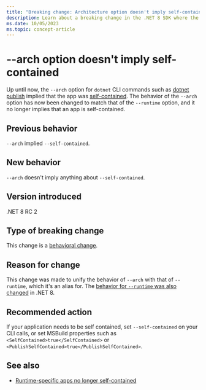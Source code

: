 ```yaml
---
title: "Breaking change: Architecture option doesn't imply self-contained"
description: Learn about a breaking change in the .NET 8 SDK where the `--arch` option no longer implies that an app is self-contained.
ms.date: 10/05/2023
ms.topic: concept-article
---
```

# --arch option doesn't imply self-contained

Up until now, the `--arch` option for `dotnet` CLI commands such as [dotnet publish](../../../tools/dotnet-publish.md) implied that the app was [self-contained](../../../deploying/index.md#publish-self-contained). The behavior of the `--arch` option has now been changed to match that of the `--runtime` option, and it no longer implies that an app is self-contained.

## Previous behavior

`--arch` implied `--self-contained`.

## New behavior

`--arch` doesn't imply anything about `--self-contained`.

## Version introduced

.NET 8 RC 2

## Type of breaking change

This change is a [behavioral change](../../categories.md#behavioral-change).

## Reason for change

This change was made to unify the behavior of `--arch` with that of `--runtime`, which it's an alias for. The [behavior for `--runtime` was also changed](runtimespecific-app-default.md) in .NET 8.

## Recommended action

If your application needs to be self contained, set `--self-contained` on your CLI calls, or set MSBuild properties such as `<SelfContained>true</SelfContained>` or `<PublishSelfContained>true</PublishSelfContained>`.

## See also

- [Runtime-specific apps no longer self-contained](runtimespecific-app-default.md)
